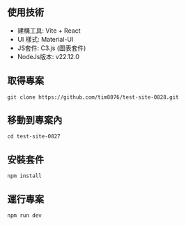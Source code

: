 ## 使用技術

- 建構工具: Vite + React
- UI 樣式: Material-UI
- JS套件: C3.js (圖表套件)
- NodeJs版本: v22.12.0

## 取得專案

```
git clone https://github.com/tim8076/test-site-0828.git
```

## 移動到專案內

```
cd test-site-0827
```

## 安裝套件

```
npm install
```

## 運行專案

```
npm run dev
```
